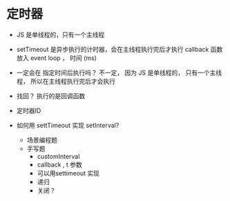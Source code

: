 # 定时器

- JS 是单线程的，只有一个主线程
- setTimeout 是异步执行的计时器，会在主线程执行完后才执行
  callback 函数  放入  event loop ， 时间 (ms)
- 一定会在 指定时间后执行吗？
  不一定， 因为 JS 是单线程的， 只有一个主线程， 所以在主线程执行完后才会执行

- 找回？
  执行的是回调函数
- 定时器ID 


- 如何用 settTimeout 实现 setInterval?
  - 场景编程题
  - 手写题
    - customInterval
    - callback , t 参数
    - 可以用settimeout 实现
    - 递归
    - 关闭？